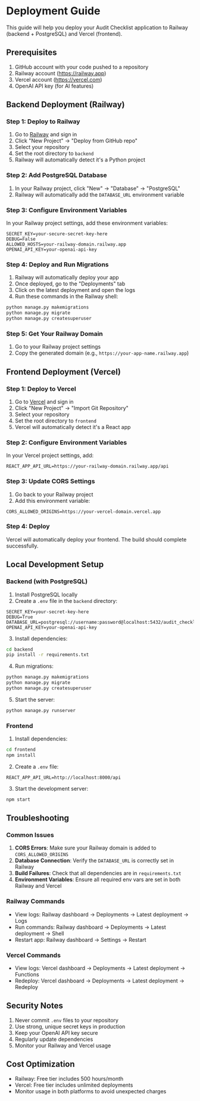 # Deployment Guide

This guide will help you deploy your Audit Checklist application to Railway (backend + PostgreSQL) and Vercel (frontend).

## Prerequisites

1. GitHub account with your code pushed to a repository
2. Railway account (https://railway.app)
3. Vercel account (https://vercel.com)
4. OpenAI API key (for AI features)

## Backend Deployment (Railway)

### Step 1: Deploy to Railway

1. Go to [Railway](https://railway.app) and sign in
2. Click "New Project" → "Deploy from GitHub repo"
3. Select your repository
4. Set the root directory to `backend`
5. Railway will automatically detect it's a Python project

### Step 2: Add PostgreSQL Database

1. In your Railway project, click "New" → "Database" → "PostgreSQL"
2. Railway will automatically add the `DATABASE_URL` environment variable

### Step 3: Configure Environment Variables

In your Railway project settings, add these environment variables:

```
SECRET_KEY=your-secure-secret-key-here
DEBUG=False
ALLOWED_HOSTS=your-railway-domain.railway.app
OPENAI_API_KEY=your-openai-api-key
```

### Step 4: Deploy and Run Migrations

1. Railway will automatically deploy your app
2. Once deployed, go to the "Deployments" tab
3. Click on the latest deployment and open the logs
4. Run these commands in the Railway shell:

```bash
python manage.py makemigrations
python manage.py migrate
python manage.py createsuperuser
```

### Step 5: Get Your Railway Domain

1. Go to your Railway project settings
2. Copy the generated domain (e.g., `https://your-app-name.railway.app`)

## Frontend Deployment (Vercel)

### Step 1: Deploy to Vercel

1. Go to [Vercel](https://vercel.com) and sign in
2. Click "New Project" → "Import Git Repository"
3. Select your repository
4. Set the root directory to `frontend`
5. Vercel will automatically detect it's a React app

### Step 2: Configure Environment Variables

In your Vercel project settings, add:

```
REACT_APP_API_URL=https://your-railway-domain.railway.app/api
```

### Step 3: Update CORS Settings

1. Go back to your Railway project
2. Add this environment variable:
```
CORS_ALLOWED_ORIGINS=https://your-vercel-domain.vercel.app
```

### Step 4: Deploy

Vercel will automatically deploy your frontend. The build should complete successfully.

## Local Development Setup

### Backend (with PostgreSQL)

1. Install PostgreSQL locally
2. Create a `.env` file in the `backend` directory:

```env
SECRET_KEY=your-secret-key-here
DEBUG=True
DATABASE_URL=postgresql://username:password@localhost:5432/audit_checklist
OPENAI_API_KEY=your-openai-api-key
```

3. Install dependencies:
```bash
cd backend
pip install -r requirements.txt
```

4. Run migrations:
```bash
python manage.py makemigrations
python manage.py migrate
python manage.py createsuperuser
```

5. Start the server:
```bash
python manage.py runserver
```

### Frontend

1. Install dependencies:
```bash
cd frontend
npm install
```

2. Create a `.env` file:
```env
REACT_APP_API_URL=http://localhost:8000/api
```

3. Start the development server:
```bash
npm start
```

## Troubleshooting

### Common Issues

1. **CORS Errors**: Make sure your Railway domain is added to `CORS_ALLOWED_ORIGINS`
2. **Database Connection**: Verify the `DATABASE_URL` is correctly set in Railway
3. **Build Failures**: Check that all dependencies are in `requirements.txt`
4. **Environment Variables**: Ensure all required env vars are set in both Railway and Vercel

### Railway Commands

- View logs: Railway dashboard → Deployments → Latest deployment → Logs
- Run commands: Railway dashboard → Deployments → Latest deployment → Shell
- Restart app: Railway dashboard → Settings → Restart

### Vercel Commands

- View logs: Vercel dashboard → Deployments → Latest deployment → Functions
- Redeploy: Vercel dashboard → Deployments → Latest deployment → Redeploy

## Security Notes

1. Never commit `.env` files to your repository
2. Use strong, unique secret keys in production
3. Keep your OpenAI API key secure
4. Regularly update dependencies
5. Monitor your Railway and Vercel usage

## Cost Optimization

- Railway: Free tier includes 500 hours/month
- Vercel: Free tier includes unlimited deployments
- Monitor usage in both platforms to avoid unexpected charges 